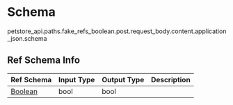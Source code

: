# Schema
petstore_api.paths.fake_refs_boolean.post.request_body.content.application_json.schema

## Ref Schema Info
Ref Schema | Input Type | Output Type | Description
---------- | ---------- | ----------- | ------------
[Boolean](boolean.md) | bool | bool |
